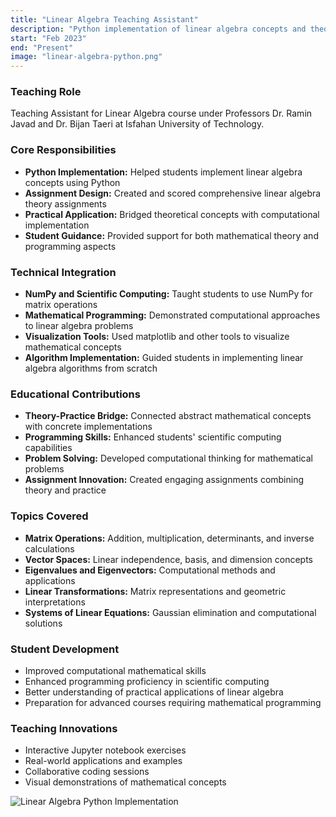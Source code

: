 ```yaml
---
title: "Linear Algebra Teaching Assistant"
description: "Python implementation of linear algebra concepts and theory assignments"
start: "Feb 2023"
end: "Present"
image: "linear-algebra-python.png"
---
```


### Teaching Role
Teaching Assistant for Linear Algebra course under Professors Dr. Ramin Javad and Dr. Bijan Taeri at Isfahan University of Technology.

### Core Responsibilities
- **Python Implementation:** Helped students implement linear algebra concepts using Python
- **Assignment Design:** Created and scored comprehensive linear algebra theory assignments
- **Practical Application:** Bridged theoretical concepts with computational implementation
- **Student Guidance:** Provided support for both mathematical theory and programming aspects

### Technical Integration
- **NumPy and Scientific Computing:** Taught students to use NumPy for matrix operations
- **Mathematical Programming:** Demonstrated computational approaches to linear algebra problems
- **Visualization Tools:** Used matplotlib and other tools to visualize mathematical concepts
- **Algorithm Implementation:** Guided students in implementing linear algebra algorithms from scratch

### Educational Contributions
- **Theory-Practice Bridge:** Connected abstract mathematical concepts with concrete implementations
- **Programming Skills:** Enhanced students' scientific computing capabilities
- **Problem Solving:** Developed computational thinking for mathematical problems
- **Assignment Innovation:** Created engaging assignments combining theory and practice

### Topics Covered
- **Matrix Operations:** Addition, multiplication, determinants, and inverse calculations
- **Vector Spaces:** Linear independence, basis, and dimension concepts
- **Eigenvalues and Eigenvectors:** Computational methods and applications
- **Linear Transformations:** Matrix representations and geometric interpretations
- **Systems of Linear Equations:** Gaussian elimination and computational solutions

### Student Development
- Improved computational mathematical skills
- Enhanced programming proficiency in scientific computing
- Better understanding of practical applications of linear algebra
- Preparation for advanced courses requiring mathematical programming

### Teaching Innovations
- Interactive Jupyter notebook exercises
- Real-world applications and examples
- Collaborative coding sessions
- Visual demonstrations of mathematical concepts

![Linear Algebra Python Implementation](images/linear-algebra-python.png)
